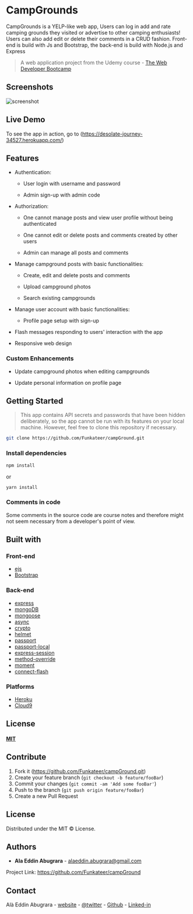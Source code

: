 # CampGrounds
CampGrounds is a YELP-like web app, Users can log in add and rate camping grounds they visited or advertise to other camping enthusiasts! Users can also add edit or delete their comments in a CRUD fashion. Front-end is build with Js and Bootstrap, the back-end is build with Node.js and Express

> A web application project from the Udemy course - [The Web Developer Bootcamp](https://www.udemy.com/the-web-developer-bootcamp/)


## Screenshots
![screenshot](https://alabugrara.com/img/poster-campGround.png)


## Live Demo
To see the app in action, go to (https://desolate-journey-34527.herokuapp.com/)


## Features
* Authentication:

  * User login with username and password

  * Admin sign-up with admin code

* Authorization:

  * One cannot manage posts and view user profile without being authenticated

  * One cannot edit or delete posts and comments created by other users

  * Admin can manage all posts and comments

* Manage campground posts with basic functionalities:

  * Create, edit and delete posts and comments

  * Upload campground photos

  * Search existing campgrounds

* Manage user account with basic functionalities:

  * Profile page setup with sign-up

* Flash messages responding to users' interaction with the app

* Responsive web design


### Custom Enhancements
* Update campground photos when editing campgrounds

* Update personal information on profile page


## Getting Started
> This app contains API secrets and passwords that have been hidden deliberately, so the app cannot be run with its features on your local machine. However, feel free to clone this repository if necessary.

```sh
git clone https://github.com/Funkateer/campGround.git
```


### Install dependencies
```sh
npm install
```

or

```sh
yarn install
```


### Comments in code
Some comments in the source code are course notes and therefore might not seem necessary from a developer's point of view.


## Built with


### Front-end
* [ejs](http://ejs.co/)
* [Bootstrap](https://getbootstrap.com/docs/3.3/)


### Back-end
* [express](https://expressjs.com/)
* [mongoDB](https://www.mongodb.com/)
* [mongoose](http://mongoosejs.com/)
* [async](http://caolan.github.io/async/)
* [crypto](https://nodejs.org/api/crypto.html#crypto_crypto)
* [helmet](https://helmetjs.github.io/)
* [passport](http://www.passportjs.org/)
* [passport-local](https://github.com/jaredhanson/passport-local#passport-local)
* [express-session](https://github.com/expressjs/session#express-session)
* [method-override](https://github.com/expressjs/method-override#method-override)
* [moment](https://momentjs.com/)
* [connect-flash](https://github.com/jaredhanson/connect-flash#connect-flash)

### Platforms

* [Heroku](https://www.heroku.com/)
* [Cloud9](https://aws.amazon.com/cloud9/?origin=c9io)
## License

#### [MIT](./LICENSE)

## Contribute
1. Fork it (<https://github.com/Funkateer/campGround.git>)
2. Create your feature branch (`git checkout -b feature/fooBar`)
3. Commit your changes (`git commit -am 'Add some fooBar'`)
4. Push to the branch (`git push origin feature/fooBar`)
5. Create a new Pull Request


## License
Distributed under the MIT ©  License.


## Authors
* **Ala Eddin Abugrara** - alaeddin.abugrara@gmail.com

Project Link: https://github.com/Funkateer/campGround


## Contact
Alà Eddin Abugrara - [website](http://www.alabugrara.com) - [@twitter](https://twitter.com/twitter_handle) - [Github](https://github.com/Funkateer) - [Linked-in](https://www.linkedin.com/in/al%C3%A0-eddin-abugrara-214ba5115/)


<!-- Markdown links & imgs  -->
